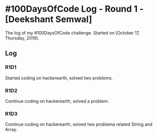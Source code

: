 # #100DaysOfCode Log - Round 1 - [Deekshant Semwal]

The log of my #100DaysOfCode challenge. Started on [October 17, Thursday, 2019].

## Log

### R1D1 
Started coding on hackerearth, solved two problems.

### R1D2
Continue coding on hackerearth, solved a problem.

### R1D3
Continue coding on hackerearth, solved two problema related String and Array.
